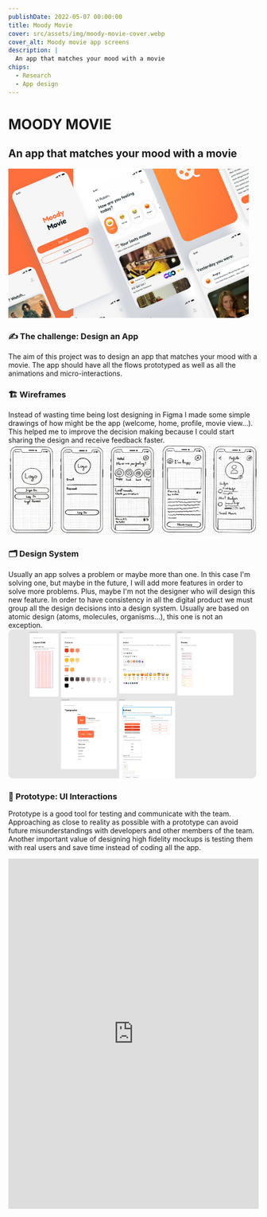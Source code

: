 ```yaml
---
publishDate: 2022-05-07 00:00:00
title: Moody Movie
cover: src/assets/img/moody-movie-cover.webp
cover_alt: Moody movie app screens
description: |
  An app that matches your mood with a movie
chips:
  - Research
  - App design
---
```


# MOODY MOVIE

## An app that matches your mood with a movie

![Moody Movie cover image](src/assets/img/moody-movie-cover.webp)

### ✍️ The challenge: Design an App

The aim of this project was to design an app that matches your mood with a movie. The app should have all the flows prototyped as well as all the animations and micro-interactions.

### 🏗 Wireframes

Instead of wasting time being lost designing in Figma I made some simple drawings of how might be the app (welcome, home, profile, movie view...). This helped me to improve the decision making because I could start sharing the design and receive feedback faster.
![Travel Beyond Design System](src/assets/img/moody-movie-wireframe-large.webp)

### 🗂 Design System

Usually an app solves a problem or maybe more than one. In this case I'm solving one, but maybe in the future, I will add more features in order to solve more problems. Plus, maybe I'm not the designer who will design this new feature. In order to have consistency in all the digital product we must group all the design decisions into a design system. Usually are based on atomic design (atoms, molecules, organisms...), this one is not an exception.
![Travel Beyond cover image](src/assets/img/moody-movie-design-system-large.jpg)

### 📱 Prototype: UI Interactions

Prototype is a good tool for testing and communicate with the team. Approaching as close to reality as possible with a prototype can avoid future misunderstandings with developers and other members of the team. Another important value of designing high fidelity mockups is testing them with real users and save time instead of coding all the app.

<iframe
  style="border: none;"
  width="100%"
  height="704"
  src="https://www.figma.com/embed?embed_host=share&url=https%3A%2F%2Fwww.figma.com%2Fproto%2FSR7LaqdnAjkv3mlYIy15sP%2FBAU-Experience-Design---Rub%25C3%25A9n-Castillo
  %3Fpage-id%3D655%253A2104%26node-id%3D879%253A2477%26viewport%3D328%252C48%252C0.08%26scaling%3Dscale-down%26starting-point-node-id%3D879%253A2477%26hide-ui%3D1"
  allowfullscreen
></iframe>

<style>
  img {
    object-fit: fit;
    max-height: 300px;
  }
</style>
